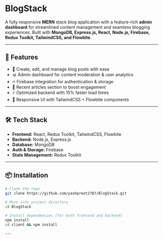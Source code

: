 # BlogStack

A fully responsive **MERN** stack blog application with a feature-rich **admin dashboard** for streamlined content management and seamless blogging experiences. Built with **MongoDB, Express.js, React, Node.js, Firebase, Redux Toolkit, TailwindCSS, and Flowbite**.

---

## 🚀 Features
- 📝 Create, edit, and manage blog posts with ease  
- 📊 Admin dashboard for content moderation & user analytics  
- 🔥 Firebase integration for authentication & storage  
- 📰 Recent articles section to boost engagement  
- ⚡ Optimized backend with 15% faster load times  
- 🎨 Responsive UI with TailwindCSS + Flowbite components  

---

## 🛠️ Tech Stack
- **Frontend:** React, Redux Toolkit, TailwindCSS, Flowbite  
- **Backend:** Node.js, Express.js  
- **Database:** MongoDB  
- **Auth & Storage:** Firebase  
- **State Management:** Redux Toolkit  

---

## 📦 Installation

```bash
# Clone the repo
git clone https://github.com/yashpreet2707/BlogStack.git

# Move into project directory
cd BlogStack

# Install dependencies (for both frontend and backend)
npm install
cd client && npm install

---